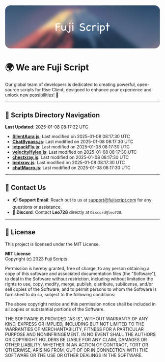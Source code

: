 ![Banner](.github/b.webp)

# 🌍 **We are Fuji Script**

Our global team of developers is dedicated to creating powerful, open-source scripts for Rise Client, designed to enhance your experience and unlock new possibilities! 🌟

---
<!-- SCRIPTS_NAVIGATION_START -->
## 📂 **Scripts Directory Navigation**

**Last Updated**: 2025-01-08 08:17:32 UTC

- **[SilentAura.js](scripts/SilentAura.js)**: Last modified on 2025-01-08 08:17:30 UTC
- **[ChatBypass.js](scripts/ChatBypass.js)**: Last modified on 2025-01-08 08:17:30 UTC
- **[jetpackFly.js](scripts/jetpackFly.js)**: Last modified on 2025-01-08 08:17:30 UTC
- **[velocityHylex.js](scripts/velocityHylex.js)**: Last modified on 2025-01-08 08:17:30 UTC
- **[chestxray.js](scripts/chestxray.js)**: Last modified on 2025-01-08 08:17:30 UTC
- **[bedxray.js](scripts/bedxray.js)**: Last modified on 2025-01-08 08:17:30 UTC
- **[chatMacro.js](scripts/chatMacro.js)**: Last modified on 2025-01-08 08:17:30 UTC

<!-- SCRIPTS_NAVIGATION_END -->

---

## 💬 **Contact Us**  
- 📬 **Support Email**: Reach out to us at [support@fujiscript.com](mailto:support@fujiscript.com) for any questions or assistance.  
- 💬 **Discord**: Contact **Leo728** directly at `Discord@leo728`.

---

## 📜 **License**

This project is licensed under the MIT License.  

**MIT License**  
Copyright (c) 2023 Fuji Scripts  

Permission is hereby granted, free of charge, to any person obtaining a copy of this software and associated documentation files (the "Software"), to deal in the Software without restriction, including without limitation the rights to use, copy, modify, merge, publish, distribute, sublicense, and/or sell copies of the Software, and to permit persons to whom the Software is furnished to do so, subject to the following conditions:  

The above copyright notice and this permission notice shall be included in all copies or substantial portions of the Software.  

THE SOFTWARE IS PROVIDED "AS IS", WITHOUT WARRANTY OF ANY KIND, EXPRESS OR IMPLIED, INCLUDING BUT NOT LIMITED TO THE WARRANTIES OF MERCHANTABILITY, FITNESS FOR A PARTICULAR PURPOSE AND NONINFRINGEMENT. IN NO EVENT SHALL THE AUTHORS OR COPYRIGHT HOLDERS BE LIABLE FOR ANY CLAIM, DAMAGES OR OTHER LIABILITY, WHETHER IN AN ACTION OF CONTRACT, TORT OR OTHERWISE, ARISING FROM, OUT OF OR IN CONNECTION WITH THE SOFTWARE OR THE USE OR OTHER DEALINGS IN THE SOFTWARE.  
